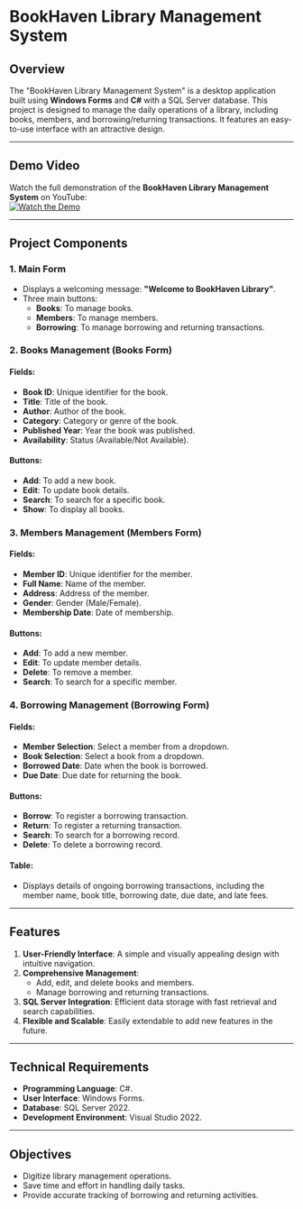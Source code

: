 # BookHaven Library Management System

## Overview
The "BookHaven Library Management System" is a desktop application built using **Windows Forms** and **C#** with a SQL Server database. This project is designed to manage the daily operations of a library, including books, members, and borrowing/returning transactions. It features an easy-to-use interface with an attractive design.

---

## Demo Video
Watch the full demonstration of the **BookHaven Library Management System** on YouTube:  
[![Watch the Demo](https://img.youtube.com/vi/pq6-j6C2THM/0.jpg)](https://youtu.be/pq6-j6C2THM)

---

## Project Components

### 1. Main Form
- Displays a welcoming message: **"Welcome to BookHaven Library"**.
- Three main buttons:
  - **Books**: To manage books.
  - **Members**: To manage members.
  - **Borrowing**: To manage borrowing and returning transactions.

### 2. Books Management (Books Form)
#### Fields:
- **Book ID**: Unique identifier for the book.
- **Title**: Title of the book.
- **Author**: Author of the book.
- **Category**: Category or genre of the book.
- **Published Year**: Year the book was published.
- **Availability**: Status (Available/Not Available).

#### Buttons:
- **Add**: To add a new book.
- **Edit**: To update book details.
- **Search**: To search for a specific book.
- **Show**: To display all books.

### 3. Members Management (Members Form)
#### Fields:
- **Member ID**: Unique identifier for the member.
- **Full Name**: Name of the member.
- **Address**: Address of the member.
- **Gender**: Gender (Male/Female).
- **Membership Date**: Date of membership.

#### Buttons:
- **Add**: To add a new member.
- **Edit**: To update member details.
- **Delete**: To remove a member.
- **Search**: To search for a specific member.

### 4. Borrowing Management (Borrowing Form)
#### Fields:
- **Member Selection**: Select a member from a dropdown.
- **Book Selection**: Select a book from a dropdown.
- **Borrowed Date**: Date when the book is borrowed.
- **Due Date**: Due date for returning the book.

#### Buttons:
- **Borrow**: To register a borrowing transaction.
- **Return**: To register a returning transaction.
- **Search**: To search for a borrowing record.
- **Delete**: To delete a borrowing record.

#### Table:
- Displays details of ongoing borrowing transactions, including the member name, book title, borrowing date, due date, and late fees.

---

## Features
1. **User-Friendly Interface**: A simple and visually appealing design with intuitive navigation.
2. **Comprehensive Management**:
   - Add, edit, and delete books and members.
   - Manage borrowing and returning transactions.
3. **SQL Server Integration**: Efficient data storage with fast retrieval and search capabilities.
4. **Flexible and Scalable**: Easily extendable to add new features in the future.

---

## Technical Requirements
- **Programming Language**: C#.
- **User Interface**: Windows Forms.
- **Database**: SQL Server 2022.
- **Development Environment**: Visual Studio 2022.

---

## Objectives
- Digitize library management operations.
- Save time and effort in handling daily tasks.
- Provide accurate tracking of borrowing and returning activities.
